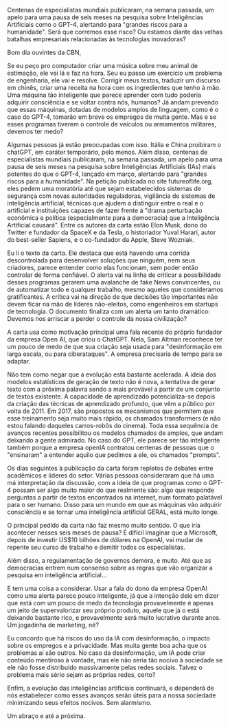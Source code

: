 

Centenas de especialistas mundiais publicaram, na semana passada, um apelo para uma pausa de seis meses na pesquisa sobre Inteligências Artificiais como o GPT-4, alertando para "grandes riscos para a humanidade". Será que corremos esse risco? Ou estamos diante das velhas batalhas empresariais relacionadas às tecnologias inovadoras?





Bom dia ouvintes da CBN,


Se eu peço pro computador criar uma música sobre meu animal de estimação, ele vai lá e faz na hora. Seu eu passo um exercício um problema de engenharia, ele vai e resolve. Corrigir meus textos, traduzir um discurso em chinês, criar uma receita na hora com os ingredientes que tenho à mão. Uma máquina tão inteligente que parece aprender com tudo poderia adquirir consciência e se voltar contra nós, humanos? Já andam prevendo que essas máquinas, dotadas de modelos amplos de linguagem, como é o caso do GPT-4, tomarão em breve os empregos de muita gente. Mas e se esses programas tiverem o controle de veículos ou armamentos militares, devemos ter medo? 

Algumas pessoas já estão preocupadas com isso. 
Itália e China proibiram o chatGPT, em caráter temporário, pelo menos.
Além disso, centenas de especialistas mundiais publicaram, na semana passada, um apelo para uma pausa de seis meses na pesquisa sobre Inteligências Artificiais (IAs) mais potentes do que o GPT-4, lançado em março, alertando para "grandes riscos para a humanidade". 
Na petição publicada no site futureoflife.org, eles pedem uma moratória até que sejam estabelecidos sistemas de segurança com novas autoridades reguladoras, vigilância de sistemas de inteligência artificial, técnicas que ajudem a distinguir entre o real e o artificial e instituições capazes de fazer frente à "drama perturbação econômica e política (especialmente para a democracia) que a Inteligência Artificial causará".
Entre os autores da carta estão Elon Musk, dono do Twitter e fundador da SpaceX e da Tesla, o historiador Yuval Harari, autor do best-seller Sapiens, e o co-fundador da Apple, Steve Wozniak.

Eu li o texto da carta. Ele destaca que está havendo uma corrida descontrolada para desenvolver soluções que ninguém, nem seus criadores, parece entender como elas funcionam, sem poder então controlar de forma confiável. 
O alerta vai na linha de criticar a possibilidade desses programas gerarem uma avalanche de fake News convincentes, ou de automatizar todo e qualquer trabalho, mesmo aqueles que consideramos gratificantes. 
A crítica vai na direção de que decisões tão importantes não devem ficar na mão de líderes não-eleitos, como engenheiros em startups de tecnologia. O documento finaliza com um alerta um tanto dramático: Devemos nos arriscar a perder o controle da nossa civilização? 

A carta usa como motivação principal uma fala recente do próprio fundador da empresa Open AI, que criou o ChatGPT. Nela, Sam Altman reconhece ter um pouco de medo de que sua criação seja usada para "desinformação em larga escala, ou para ciberataques". A empresa precisaria de tempo para se adaptar.

Não tem como negar que a evolução está bastante acelerada. A ideia dos modelos estatísticos de geração de texto não é nova, a tentativa de gerar texto com a próxima palavra sendo a mais provável a partir de um conjunto de textos existente. A capacidade de aprendizado potencializa-se depois da criação das técnicas de aprendizado profundo, que vêm a público por volta de 2011. Em 2017, são propostos os mecanismos que permitem que esse treinamento seja muito mais rápido, os chamados transformers (e não estou falando daqueles carros-robôs do cinema). Toda essa sequência de avanços recentes possibilitou os modelos chamados de amplos, que andam deixando a gente admirado. No caso do GPT, ele parece ser tão inteligente também porque a empresa openIA contratou centenas de pessoas que o "ensinaram" a entender aquilo que pedimos a ele, os chamados "prompts".  

Os dias seguintes à publicação da carta foram repletos de debates entre acadêmicos e líderes do setor. 
Várias pessoas consideraram que há uma má interpretação da discussão, com a ideia de que programas como o GPT-4 possam ser algo muito maior do que realmente são: algo que responde perguntas a partir de textos encontrados na internet, num formato palatável para o ser humano. Disso para um mundo em que as máquinas vão adquirir consciência e se tornar uma inteligência artificial GERAL, está muito longe.

O principal pedido da carta não faz mesmo muito sentido. O que iria acontecer nesses seis meses de pausa?
É difícil imaginar que a Microsoft, depois de investir US$10 bilhões de dólares na OpenAI, vai mudar de repente seu curso de trabalho e demitir todos os especialistas. 

Além disso, a regulamentação de governos demora, e muito. Até que as democracias entrem num consenso sobre as regras que vão organizar a pesquisa em inteligência artificial...

E tem uma coisa a considerar. Usar a fala do dono da empresa OpenAI como uma alerta parece pouco inteligente, já que a intenção dele em dizer que está com um pouco de medo da tecnologia provavelmente é apenas um jeito de supervalorizar seu próprio produto, aquele que já o está deixando bastante rico, e provavelmente será muito lucrativo durante anos. Um jogadinha de marketing, né?

Eu concordo que há riscos do uso da IA com desinformação, o impacto sobre os empregos e a privacidade. Mas muita gente boa acha que os problemas aí são outros. No caso da desinformação, um IA pode criar conteúdo mentiroso à vontade, mas ele não seria tão nocivo à sociedade se ele não fosse distribuído massivamente pelas redes sociais. Talvez o problema mais sério sejam as próprias redes, certo? 

Enfim, a evolução das inteligências artificiais continuará, e dependerá de nós estabelecer como esses avanços serão úteis para a nossa sociedade minimizando seus efeitos nocivos. Sem alarmismo.



Um abraço e até a próxima.